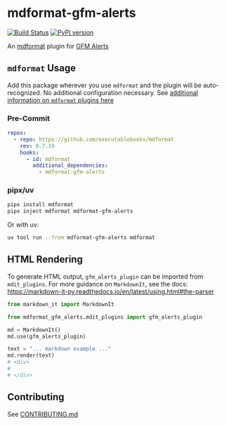 # mdformat-gfm-alerts

[![Build Status][ci-badge]][ci-link] [![PyPI version][pypi-badge]][pypi-link]

An [mdformat](https://github.com/executablebooks/mdformat) plugin for [GFM Alerts](https://github.com/orgs/community/discussions/16925)

## `mdformat` Usage

Add this package wherever you use `mdformat` and the plugin will be auto-recognized. No additional configuration necessary. See [additional information on `mdformat` plugins here](https://mdformat.readthedocs.io/en/stable/users/plugins.html)

### Pre-Commit

```yaml
repos:
  - repo: https://github.com/executablebooks/mdformat
    rev: 0.7.19
    hooks:
      - id: mdformat
        additional_dependencies:
          - mdformat-gfm-alerts
```

### pipx/uv

```sh
pipx install mdformat
pipx inject mdformat mdformat-gfm-alerts
```

Or with uv:

```sh
uv tool run --from mdformat-gfm-alerts mdformat
```

## HTML Rendering

To generate HTML output, `gfm_alerts_plugin` can be imported from `mdit_plugins`. For more guidance on `MarkdownIt`, see the docs: <https://markdown-it-py.readthedocs.io/en/latest/using.html#the-parser>

```py
from markdown_it import MarkdownIt

from mdformat_gfm_alerts.mdit_plugins import gfm_alerts_plugin

md = MarkdownIt()
md.use(gfm_alerts_plugin)

text = "... markdown example ..."
md.render(text)
# <div>
#
# </div>
```

## Contributing

See [CONTRIBUTING.md](https://github.com/kyleking/mdformat-gfm-alerts/blob/main/CONTRIBUTING.md)

[ci-badge]: https://github.com/kyleking/mdformat-gfm-alerts/workflows/CI/badge.svg?branch=main
[ci-link]: https://github.com/kyleking/mdformat-gfm-alerts/actions?query=workflow%3ACI+branch%3Amain+event%3Apush
[pypi-badge]: https://img.shields.io/pypi/v/mdformat-gfm-alerts.svg
[pypi-link]: https://pypi.org/project/mdformat-gfm-alerts
